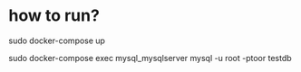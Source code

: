 # how to run?

sudo docker-compose up

sudo docker-compose exec mysql_mysqlserver mysql -u root -ptoor testdb